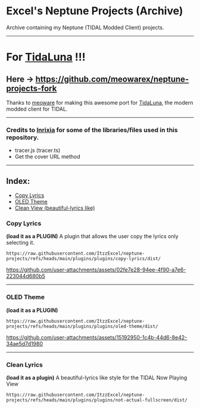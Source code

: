 # Excel's Neptune Projects (Archive)

Archive containing my Neptune (TIDAL Modded Client) projects.

<hr>

# For [TidaLuna](https://github.com/meowarex/neptune-projects-fork)  !!!
## Here -> https://github.com/meowarex/neptune-projects-fork
Thanks to [meoware](https://github.com/meowarex) for making this awesome port for [TidaLuna](https://github.com/Inrixia/TidaLuna), the modern modded client for TIDAL.

<hr>

### Credits to [Inrixia](https://github.com/inrixia) for some of the libraries/files used in this repository.
- tracer.js (tracer.ts)
- Get the cover URL method
<hr>

## Index:
- [Copy Lyrics](#copy-lyrics)
- [OLED Theme](#oled-theme)
- [Clean View (beautiful-lyrics like)](#clean-lyrics)


### Copy Lyrics
**(load it as a PLUGIN)**
A plugin that allows the user copy the lyrics only selecting it.
```
https://raw.githubusercontent.com/ItzzExcel/neptune-projects/refs/heads/main/plugins/plugins/copy-lyrics/dist/
```
https://github.com/user-attachments/assets/02fe7e28-94ee-4f90-a7e6-223044d680b5
<hr>

### OLED Theme
**(load it as a PLUGIN)**
```
https://raw.githubusercontent.com/ItzzExcel/neptune-projects/refs/heads/main/plugins/plugins/oled-theme/dist/
```
https://github.com/user-attachments/assets/15192950-1c4b-44d6-8e42-34ae5d7d1980
<hr>

### Clean Lyrics
**(load it as a plugin)**
A beautiful-lyrics like style for the TIDAL Now Playing View
```
https://raw.githubusercontent.com/ItzzExcel/neptune-projects/refs/heads/main/plugins/plugins/not-actual-fullscreen/dist/
```

